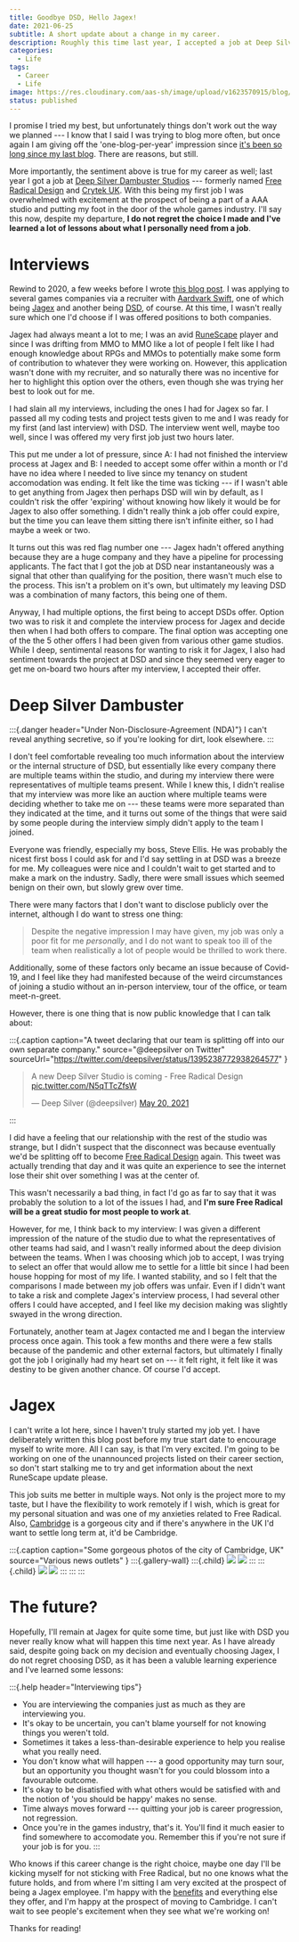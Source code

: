 ```yaml
---
title: Goodbye DSD, Hello Jagex!
date: 2021-06-25
subtitle: A short update about a change in my career.
description: Roughly this time last year, I accepted a job at Deep Silver Dambuster Studios, but unfortunately it wasn't a great fit for me. I'm now pleased to announce that I managed to get a job at Jagex!
categories: 
  - Life
tags: 
  - Career
  - Life
image: https://res.cloudinary.com/aas-sh/image/upload/v1623570915/blog/2021/06/2021-06-13T08_54_23_424914738_01_00_un9zli.png
status: published
---
```


I promise I tried my best, but unfortunately things don't work out the way we planned --- I know that I said I was trying to blog more often, but once again I am giving off the 'one-blog-per-year' impression since [it's been so long since my last blog](/blog/no-longer-a-student). There are reasons, but still.

More importantly, the sentiment above is true for my career as well; last year I got a job at [Deep Silver Dambuster Studios](https://www.dsdambuster.com/) --- formerly named [Free Radical Design](https://www.dsdambuster.com/studio) and [Crytek UK](https://www.dsdambuster.com/studio). With this being my first job I was overwhelmed with excitement at the prospect of being a part of a AAA studio and putting my foot in the door of the whole games industry. I'll say this now, despite my departure, **I do not regret the choice I made and I've learned a lot of lessons about what I personally need from a job**.

# Interviews

Rewind to 2020, a few weeks before I wrote [this blog post](/blog/no-longer-a-student/). I was applying to several games companies via a recruiter with [Aardvark Swift](https://aswift.com/), one of which being [Jagex](https://www.jagex.com/) and another being [DSD](https://www.dsdambuster.com/), of course. At this time, I wasn't really sure which one I'd choose if I was offered positions to both companies.

Jagex had always meant a lot to me; I was an avid [RuneScape](https://www.runescape.com/) player and since I was drifting from MMO to MMO like a lot of people I felt like I had enough knowledge about RPGs and MMOs to potentially make some form of contribution to whatever they were working on. However, this application wasn't done with my recruiter, and so naturally there was no incentive for her to highlight this option over the others, even though she was trying her best to look out for me.

I had slain all my interviews, including the ones I had for Jagex so far. I passed all my coding tests and project tests given to me and I was ready for my first (and last interview) with DSD. The interview went well, maybe too well, since I was offered my very first job just two hours later.

This put me under a lot of pressure, since A: I had not finished the interview process at Jagex and B: I needed to accept some offer within a month or I'd have no idea where I needed to live since my tenancy on student accomodation was ending. It felt like the time was ticking --- if I wasn't able to get anything from Jagex then perhaps DSD will win by default, as I couldn't risk the offer 'expiring' without knowing how likely it would be for Jagex to also offer something. I didn't really think a job offer could expire, but the time you can leave them sitting there isn't infinite either, so I had maybe a week or two.

It turns out this was red flag number one --- Jagex hadn't offered anything because they are a huge company and they have a pipeline for processing applicants. The fact that I got the job at DSD near instantaneously was a signal that other than qualifying for the position, there wasn't much else to the process. This isn't a problem on it's own, but ultimately my leaving DSD was a combination of many factors, this being one of them.

Anyway, I had multiple options, the first being to accept DSDs offer. Option two was to risk it and complete the interview process for Jagex and decide then when I had both offers to compare. The final option was accepting one of the the 5 other offers I had been given from various other game studios. While I deep, sentimental reasons for wanting to risk it for Jagex, I also had sentiment towards the project at DSD and since they seemed very eager to get me on-board two hours after my interview, I accepted their offer.

# Deep Silver Dambuster

:::{.danger header="Under Non-Disclosure-Agreement (NDA)"}
I can't reveal anything secretive, so if you're looking for dirt, look elsewhere.
:::

I don't feel comfortable revealing too much information about the interview or the internal structure of DSD, but essentially like every company there are multiple teams within the studio, and during my interview there were representatives of multiple teams present. While I knew this, I didn't realise that my interview was more like an auction where multiple teams were deciding whether to take me on --- these teams were more separated than they indicated at the time, and it turns out some of the things that were said by some people during the interview simply didn't apply to the team I joined.

Everyone was friendly, especially my boss, Steve Ellis. He was probably the nicest first boss I could ask for and I'd say settling in at DSD was a breeze for me. My colleagues were nice and I couldn't wait to get started and to make a mark on the industry. Sadly, there were small issues which seemed benign on their own, but slowly grew over time.

There were many factors that I don't want to disclose publicly over the internet, although I do want to stress one thing:

> Despite the negative impression I may have given, my job was only a poor fit for me *personally*, and I do not want to speak too ill of the team when realistically a lot of people would be thrilled to work there.

Additionally, some of these factors only became an issue because of Covid-19, and I feel like they had manifested because of the weird circumstances of joining a studio without an in-person interview, tour of the office, or team meet-n-greet. 

However, there is one thing that is now public knowledge that I can talk about:

:::{.caption
  caption="A tweet declaring that our team is splitting off into our own separate company."
  source="@deepsilver on Twitter"
  sourceUrl="https://twitter.com/deepsilver/status/1395238772938264577"
}
<blockquote class="twitter-tweet"><p lang="en" dir="ltr">A new Deep Silver Studio is coming - Free Radical Design <a href="https://t.co/N5qTTcZfsW">pic.twitter.com/N5qTTcZfsW</a></p>&mdash; Deep Silver (@deepsilver) <a href="https://twitter.com/deepsilver/status/1395238772938264577?ref_src=twsrc%5Etfw">May 20, 2021</a></blockquote> <script async src="https://platform.twitter.com/widgets.js" charset="utf-8"></script>
:::

I did have a feeling that our relationship with the rest of the studio was strange, but I didn't suspect that the disconnect was because eventually we'd be splitting off to become [Free Radical Design](https://en.wikipedia.org/wiki/Free_Radical_Design) again. This tweet was actually trending that day and it was quite an experience to see the internet lose their shit over something I was at the center of.

This wasn't necessarily a bad thing, in fact I'd go as far to say that it was probably the solution to a lot of the issues I had, and **I'm sure Free Radical will be a great studio for most people to work at**.

However, for me, I think back to my interview: I was given a different impression of the nature of the studio due to what the representatives of other teams had said, and I wasn't really informed about the deep division between the teams. When I was choosing which job to accept, I was trying to select an offer that would allow me to settle for a little bit since I had been house hopping for most of my life. I wanted stability, and so I felt that the comparisons I made between my job offers was unfair. Even if I didn't want to take a risk and complete Jagex's interview process, I had several other offers I could have accepted, and I feel like my decision making was slightly swayed in the wrong direction.

Fortunately, another team at Jagex contacted me and I began the interview process once again. This took a few months and there were a few stalls because of the pandemic and other external factors, but ultimately I finally got the job I originally had my heart set on --- it felt right, it felt like it was destiny to be given another chance. Of course I'd accept.

# Jagex

I can't write a lot here, since I haven't truly started my job yet. I have deliberately written this blog post before my true start date to encourage myself to write more. All I can say, is that I'm very excited. I'm going to be working on one of the unannounced projects listed on their career section, so don't start stalking me to try and get information about the next RuneScape update please.

This job suits me better in multiple ways. Not only is the project more to my taste, but I have the flexibility to work remotely if I wish, which is great for my personal situation and was one of my anxieties related to Free Radical. Also, [Cambridge](https://www.visitcambridge.org/) is a gorgeous city and if there's anywhere in the UK I'd want to settle long term at, it'd be Cambridge.

:::{.caption
  caption="Some gorgeous photos of the city of Cambridge, UK"
  source="Various news outlets"
}
:::{.gallery-wall}
:::{.child}
![](https://res.cloudinary.com/aas-sh/image/upload/v1623576431/blog/2021/06/cambridge-1.png)
![](https://res.cloudinary.com/aas-sh/image/upload/v1623576431/blog/2021/06/cambridge-4.png)
:::
:::{.child}
![](https://res.cloudinary.com/aas-sh/image/upload/v1623576431/blog/2021/06/cambridge-2.png)
![](https://res.cloudinary.com/aas-sh/image/upload/v1623576431/blog/2021/06/cambridge-3.png)
:::
:::
:::

# The future?

Hopefully, I'll remain at Jagex for quite some time, but just like with DSD you never really know what will happen this time next year. As I have already said, despite going back on my decision and eventually choosing Jagex, I do not regret choosing DSD, as it has been a valuble learning experience and I've learned some lessons:

:::{.help header="Interviewing tips"}
* You are interviewing the companies just as much as they are interviewing you.
* It's okay to be uncertain, you can't blame yourself for not knowing things you weren't told.
* Sometimes it takes a less-than-desirable experience to help you realise what you really need.
* You don't know what will happen --- a good opportunity may turn sour, but an opportunity you thought wasn't for you could blossom into a favourable outcome.
* It's okay to be disatisfied with what others would be satisfied with and the notion of 'you should be happy' makes no sense.
* Time always moves forward --- quitting your job is career progression, not regression.
* Once you're in the games industry, that's it. You'll find it much easier to find somewhere to accomodate you. Remember this if you're not sure if your job is for you.
:::

Who knows if this career change is the right choice, maybe one day I'll be kicking myself for not sticking with Free Radical, but no one knows what the future holds, and from where I'm sitting I am very excited at the prospect of being a Jagex employee. I'm happy with the [benefits](https://www.jagex.com/en-GB/careers) and everything else they offer, and I'm happy at the prospect of moving to Cambridge. I can't wait to see people's excitement when they see what we're working on!

Thanks for reading!
